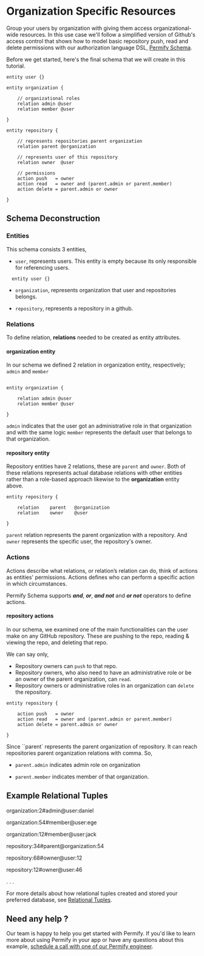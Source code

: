 

# Organization Specific Resources

Group your users by organization with giving them access organizational-wide resources. In this use case we'll follow a simplified version of Github's access control that shows how to model basic repository push, read and delete permissions with our authorization language DSL, [Permify Schema].

[Permify Schema]: ../../getting-started/modeling

Before we get started, here's the final schema that we will create in this tutorial.

```perm
entity user {} 

entity organization {

    // organizational roles
    relation admin @user    
    relation member @user    

} 

entity repository {

    // represents repositories parent organization
    relation parent @organization 

    // represents user of this repository
    relation owner  @user           

    // permissions
    action push   = owner
    action read   = owner and (parent.admin or parent.member)
    action delete = parent.admin or owner

} 
```

## Schema Deconstruction

### Entities

This schema consists 3 entities, 

- `user`, represents users. This entity is empty because its only responsible for referencing users.

```perm
  entity user {}
```

- `organization`, represents organization that user and repositories belongs. 

- `repository`, represents a repository in a github.

### Relations

To define relation, **relations** needed to be created as entity attributes.

#### organization entity

In our schema we defined 2 relation in organization entity, respectively; ``admin`` and ``member`` 

```perm

entity organization {

    relation admin @user    
    relation member @user    

} 

```

``admin`` indicates that the user got an administrative role in that organization and with the same logic ``member`` represents the default user that belongs to that organization.

#### repository entity

Repository entities have 2 relations, these are ``parent`` and ``owner``. Both of these relations represents actual database relations with other entities rather than a role-based approach likewise to the **organization** entity above.

```perm
entity repository {

    relation    parent   @organization 
    relation    owner    @user           

} 
```

``parent`` relation represents the parent organization with a repository. And ``owner`` represents the specific user, the repository's owner.

### Actions

Actions describe what relations, or relation’s relation can do, think of actions as entities' permissions. Actions defines who can perform a specific action in which circumstances.

Permify Schema supports ***and***, ***or***, ***and not*** and ***or not*** operators to define actions. 

#### repository actions

In our schema, we examined one of the main functionalities can the user make on any GitHub repository. These are pushing to the repo, reading & viewing the repo, and deleting that repo. 

We can say only,

- Repository owners can  ``push`` to that repo.
- Repository owners, who also need to have an administrative role or be an owner of the parent organization, can ``read``.
- Repository owners or administrative roles in an organization can ``delete`` the repository.

```
entity repository {

    action push   = owner
    action read   = owner and (parent.admin or parent.member)
    action delete = parent.admin or owner

} 
```

Since ``parent` represents the parent organization of repository. It can reach repositories parent organization relations with comma. So, 

- ``parent.admin``
indicates admin role on organization

- ``parent.member`` 
indicates member of that organization.

## Example Relational Tuples 

organization:2#admin@user:daniel

organization:54#member@user:ege

organization:12#member@user:jack

repository:34#parent@organization:54 

repository:68#owner@user:12

repository:12#owner@user:46


.
.
.

For more details about how relational tuples created and stored your preferred database, see [Relational Tuples].

[Relational Tuples]: ../getting-started/sync-data.md

## Need any help ?

Our team is happy to help you get started with Permify. If you'd like to learn more about using Permify in your app or have any questions about this example, [schedule a call with one of our Permify engineer](https://meetings-eu1.hubspot.com/ege-aytin/call-with-an-expert).
